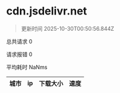 
  # cdn.jsdelivr.net

  > 更新时间 2025-10-30T00:50:56.844Z
  
  总共请求 0

  请求报错 0

  平均耗时 NaNms

|城市|ip|下载大小|速度|
|-----|----------|---|---|

  
